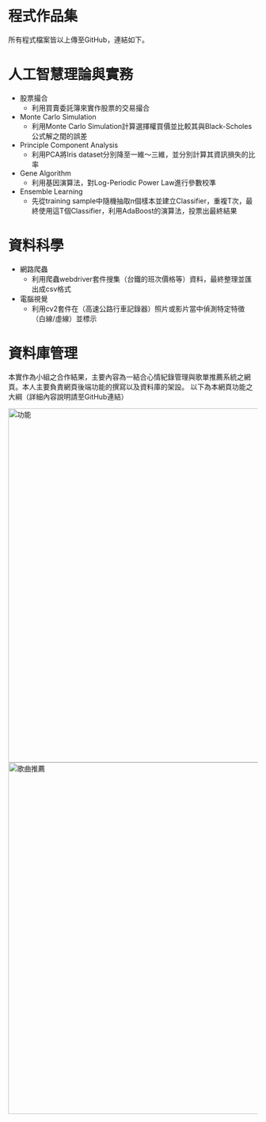 # 程式作品集
所有程式檔案皆以上傳至GitHub，連結如下。
# 人工智慧理論與實務 #
* 股票撮合
	* 利用買賣委託簿來實作股票的交易撮合
* Monte Carlo Simulation
	* 利用Monte Carlo Simulation計算選擇權買價並比較其與Black-Scholes公式解之間的誤差
* Principle Component Analysis
	* 利用PCA將Iris dataset分別降至一維～三維，並分別計算其資訊損失的比率
* Gene Algorithm
	* 利用基因演算法，對Log-Periodic Power Law進行參數校準
* Ensemble Learning
	* 先從training sample中隨機抽取n個樣本並建立Classifier，重複T次，最終使用這T個Classifier，利用AdaBoost的演算法，投票出最終結果

# 資料科學 #
* 網路爬蟲
	* 利用爬蟲webdriver套件搜集（台鐵的班次價格等）資料，最終整理並匯出成csv格式
* 電腦視覺
	* 利用cv2套件在（高速公路行車記錄器）照片或影片當中偵測特定特徵（白線/虛線）並標示

# 資料庫管理 #
本實作為小組之合作結果，主要內容為一結合心情紀錄管理與歌單推薦系統之網頁。本人主要負責網頁後端功能的撰寫以及資料庫的架設。
以下為本網頁功能之大綱（詳細內容說明請至GitHub連結）

<img width="716" alt="功能" src="https://user-images.githubusercontent.com/119310335/204280659-46a3f62d-6a9c-4d0d-b528-832b005266cb.png">

<img width="711" alt="歌曲推薦" src="https://user-images.githubusercontent.com/119310335/204280740-00d3abe9-d301-4b07-a39a-7dc92b73805c.png">


